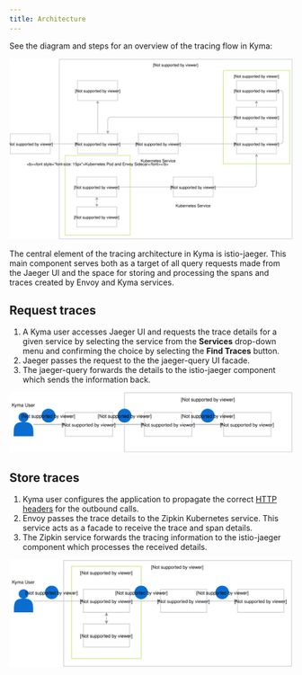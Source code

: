 ```yaml
---
title: Architecture
---
```


See the diagram and steps for an overview of the tracing flow in Kyma:

![Tracing architecture](assets/tracing-architecture.svg)

The central element of the tracing architecture in Kyma is istio-jaeger. This main component serves both as a target of all query requests made from the Jaeger UI and the space for storing and processing the spans and traces created by Envoy and Kyma services.

## Request traces

1. A Kyma user accesses Jaeger UI and requests the trace details for a given service by selecting the service from the **Services** drop-down menu and confirming the choice by selecting the **Find Traces** button.
2. Jaeger passes the request to the the jaeger-query UI facade.
3. The jaeger-query forwards the details to the istio-jaeger component which sends the information back.

![Request traces](assets/request-traces.svg)

## Store traces

1. Kyma user configures the application to propagate the correct [HTTP headers](https://istio.io/docs/tasks/telemetry/distributed-tracing.html#understanding-what-happened) for the outbound calls.
2. Envoy passes the trace details to the Zipkin Kubernetes service. This service acts as a facade to receive the trace and span details.
3. The Zipkin service forwards the tracing information to the istio-jaeger component which processes the received details.

![Store traces](assets/store-traces.svg)
